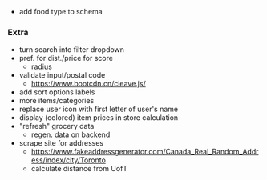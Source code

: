 - add food type to schema

### Extra
- turn search into filter dropdown
- pref. for dist./price for score
  - radius
- validate input/postal code
  - https://www.bootcdn.cn/cleave.js/ 
- add sort options labels
- more items/categories
- replace user icon with first letter of user's name
- display (colored) item prices in store calculation
- "refresh" grocery data
  - regen. data on backend
- scrape site for addresses
  - https://www.fakeaddressgenerator.com/Canada_Real_Random_Address/index/city/Toronto
  - calculate distance from UofT
